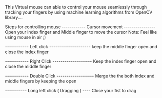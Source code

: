 This Virtual mouse can able to control your mouse seamlessly through tracking your fingers by using machine learning algorithms from OpenCV library....

Steps for controlling mouse
------------ Cursor movement ----------------
Open your index finger and Middle finger to move the cursor 
Note: Feel like using mouse in air ;)

------------ Left click ---------------------
keep the middle finger open and close the index finger

------------ Right Click --------------------
Keep the index finger open and close the middle finger

------------ Double Click -------------------
Merge the the both index and middle fingers by keeping the open

----------- Long left click ( Dragging ) ----
Close your fist to drag
